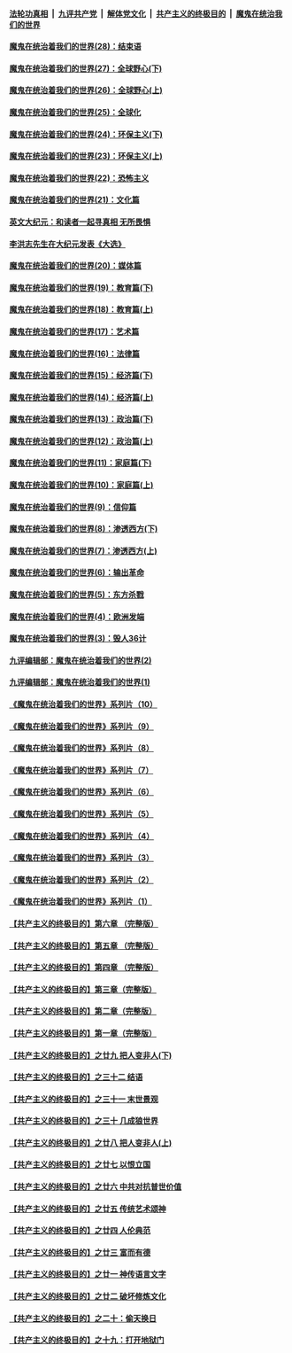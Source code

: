 

####  [法轮功真相](../../../../basic/blob/master/README.md?t=02282331) &nbsp;|&nbsp; [九评共产党](../../../../9ping.md/blob/master/README.md?t=02282331) &nbsp;|&nbsp; [解体党文化](../../../../jtdwh.md/blob/master/README.md?t=02282331)  &nbsp;|&nbsp; [共产主义的终极目的](../../../../gczydzjmd.md/blob/master/README.md?t=02282331) &nbsp;|&nbsp; [魔鬼在统治我们的世界](../../../../mgztzwmdsj.md/blob/master/README.md?t=02282331) 

#### [魔鬼在统治着我们的世界(28)：结束语](../pages/nsc422/n10936246.md?t=02282331) 

#### [魔鬼在统治着我们的世界(27)：全球野心(下)](../pages/nsc422/n10928319.md?t=02282331) 

#### [魔鬼在统治着我们的世界(26)：全球野心(上)](../pages/nsc422/n10900318.md?t=02282331) 

#### [魔鬼在统治着我们的世界(25)：全球化](../pages/nsc422/n10788205.md?t=02282331) 

#### [魔鬼在统治着我们的世界(24)：环保主义(下)](../pages/nsc422/n10695307.md?t=02282331) 

#### [魔鬼在统治着我们的世界(23)：环保主义(上)](../pages/nsc422/n10688613.md?t=02282331) 

#### [魔鬼在统治着我们的世界(22)：恐怖主义](../pages/nsc422/n10614727.md?t=02282331) 

#### [魔鬼在统治着我们的世界(21)：文化篇](../pages/nsc422/n10597706.md?t=02282331) 

#### [英文大纪元：和读者一起寻真相 无所畏惧](../pages/nsc422/n12542027.md?t=02282331) 

#### [李洪志先生在大纪元发表《大选》](../pages/nsc422/n12534746.md?t=02282331) 

#### [魔鬼在统治着我们的世界(20)：媒体篇](../pages/nsc422/n10586579.md?t=02282331) 

#### [魔鬼在统治着我们的世界(19)：教育篇(下)](../pages/nsc422/n10564808.md?t=02282331) 

#### [魔鬼在统治着我们的世界(18)：教育篇(上)](../pages/nsc422/n10526970.md?t=02282331) 

#### [魔鬼在统治着我们的世界(17)：艺术篇](../pages/nsc422/n10499093.md?t=02282331) 

#### [魔鬼在统治着我们的世界(16)：法律篇](../pages/nsc422/n10485969.md?t=02282331) 

#### [魔鬼在统治着我们的世界(15)：经济篇(下)](../pages/nsc422/n10469975.md?t=02282331) 

#### [魔鬼在统治着我们的世界(14)：经济篇(上)](../pages/nsc422/n10457370.md?t=02282331) 

#### [魔鬼在统治着我们的世界(13)：政治篇(下)](../pages/nsc422/n10448270.md?t=02282331) 

#### [魔鬼在统治着我们的世界(12)：政治篇(上)](../pages/nsc422/n10444576.md?t=02282331) 

#### [魔鬼在统治着我们的世界(11)：家庭篇(下)](../pages/nsc422/n10440961.md?t=02282331) 

#### [魔鬼在统治着我们的世界(10)：家庭篇(上)](../pages/nsc422/n10435448.md?t=02282331) 

#### [魔鬼在统治着我们的世界(9)：信仰篇](../pages/nsc422/n10432159.md?t=02282331) 

#### [魔鬼在统治着我们的世界(8)：渗透西方(下)](../pages/nsc422/n10429603.md?t=02282331) 

#### [魔鬼在统治着我们的世界(7)：渗透西方(上)](../pages/nsc422/n10426013.md?t=02282331) 

#### [魔鬼在统治着我们的世界(6)：输出革命](../pages/nsc422/n10421536.md?t=02282331) 

#### [魔鬼在统治着我们的世界(5)：东方杀戮](../pages/nsc422/n10417707.md?t=02282331) 

#### [魔鬼在统治着我们的世界(4)：欧洲发端](../pages/nsc422/n10414890.md?t=02282331) 

#### [魔鬼在统治着我们的世界(3)：毁人36计](../pages/nsc422/n10411583.md?t=02282331) 

#### [九评编辑部：魔鬼在统治着我们的世界(2)](../pages/nsc422/n10410036.md?t=02282331) 

#### [九评编辑部：魔鬼在统治着我们的世界(1)](../pages/nsc422/n10406825.md?t=02282331) 

#### [《魔鬼在统治着我们的世界》系列片（10）](../pages/nsc422/n12292670.md?t=02282331) 

#### [《魔鬼在统治着我们的世界》系列片（9）](../pages/nsc422/n12290859.md?t=02282331) 

#### [《魔鬼在统治着我们的世界》系列片（8）](../pages/nsc422/n12287445.md?t=02282331) 

#### [《魔鬼在统治着我们的世界》系列片（7）](../pages/nsc422/n12283425.md?t=02282331) 

#### [《魔鬼在统治着我们的世界》系列片（6）](../pages/nsc422/n12282314.md?t=02282331) 

#### [《魔鬼在统治着我们的世界》系列片（5）](../pages/nsc422/n12281419.md?t=02282331) 

#### [《魔鬼在统治着我们的世界》系列片（4）](../pages/nsc422/n12274024.md?t=02282331) 

#### [《魔鬼在统治着我们的世界》系列片（3）](../pages/nsc422/n12271322.md?t=02282331) 

#### [《魔鬼在统治着我们的世界》系列片（2）](../pages/nsc422/n12269049.md?t=02282331) 

#### [《魔鬼在统治着我们的世界》系列片（1）](../pages/nsc422/n12267575.md?t=02282331) 

#### [【共产主义的终极目的】第六章 （完整版）](../pages/nsc422/n11428913.md?t=02282331) 

#### [【共产主义的终极目的】第五章 （完整版）](../pages/nsc422/n11428912.md?t=02282331) 

#### [【共产主义的终极目的】第四章 （完整版）](../pages/nsc422/n11428907.md?t=02282331) 

#### [【共产主义的终极目的】第三章（完整版）](../pages/nsc422/n11428848.md?t=02282331) 

#### [【共产主义的终极目的】第二章（完整版）](../pages/nsc422/n11428831.md?t=02282331) 

#### [【共产主义的终极目的】第一章（完整版）](../pages/nsc422/n11417651.md?t=02282331) 

#### [【共产主义的终极目的】之廿九 把人变非人(下)](../pages/nsc422/n11344140.md?t=02282331) 

#### [【共产主义的终极目的】之三十二 结语](../pages/nsc422/n11360535.md?t=02282331) 

#### [【共产主义的终极目的】之三十一 末世景观](../pages/nsc422/n11351129.md?t=02282331) 

#### [【共产主义的终极目的】之三十 几成狼世界](../pages/nsc422/n11348280.md?t=02282331) 

#### [【共产主义的终极目的】之廿八 把人变非人(上)](../pages/nsc422/n11340492.md?t=02282331) 

#### [【共产主义的终极目的】之廿七 以恨立国](../pages/nsc422/n11336944.md?t=02282331) 

#### [【共产主义的终极目的】之廿六 中共对抗普世价值](../pages/nsc422/n11324785.md?t=02282331) 

#### [【共产主义的终极目的】之廿五 传统艺术颂神](../pages/nsc422/n11296396.md?t=02282331) 

#### [【共产主义的终极目的】之廿四 人伦典范](../pages/nsc422/n11296397.md?t=02282331) 

#### [【共产主义的终极目的】之廿三 富而有德](../pages/nsc422/n11283598.md?t=02282331) 

#### [【共产主义的终极目的】之廿一 神传语言文字](../pages/nsc422/n11263265.md?t=02282331) 

#### [【共产主义的终极目的】之廿二 破坏修炼文化](../pages/nsc422/n11245728.md?t=02282331) 

#### [【共产主义的终极目的】之二十：偷天换日](../pages/nsc422/n11238846.md?t=02282331) 

#### [【共产主义的终极目的】之十九：打开地狱门](../pages/nsc422/n11206376.md?t=02282331) 

